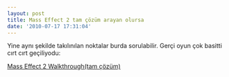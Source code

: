 ```yaml
---
layout: post
title: Mass Effect 2 tam çözüm arayan olursa
date: '2010-07-17 17:31:04'
---
```


Yine aynı şekilde takılınılan noktalar burda sorulabilir. Gerçi oyun çok basitti cırt cırt geçiliyodu:

<a href="http://www.mahalo.com/mass-effect-2-walkthrough" target="_blank">Mass Effect 2 Walkthrough(tam çözüm)</a>